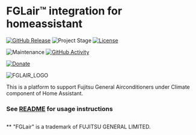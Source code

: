 # FGLair&trade; integration for homeassistant

[![GitHub Release][releases-shield]][releases]
![Project Stage][project-stage-shield]
[![License][license-shield]](LICENSE.md)

![Maintenance][maintenance-shield]
[![GitHub Activity][commits-shield]][commits]

[![Donate](https://img.shields.io/badge/donate-BuyMeCoffee-yellow.svg)](https://www.buymeacoffee.com/bigmoby)

![FGLAIR_LOGO](FGLair_logo.png)

This is a platform to support Fujitsu General Airconditioners under Climate component of Home Assistant.

### See [README](https://github.com/bigmoby/fglair_for_homeassistant/blob/main/README.md) for usage instructions

##

** "FGLair" is a trademark of FUJITSU GENERAL LIMITED.

[releases-shield]: https://img.shields.io/github/release/bigmoby/fglair_for_homeassistant.svg
[releases]: https://github.com/bigmoby/fglair_for_homeassistant/releases
[project-stage-shield]: https://img.shields.io/badge/project%20stage-production%20ready-brightgreen.svg
[license-shield]: https://img.shields.io/github/license/bigmoby/fglair_for_homeassistant
[maintenance-shield]: https://img.shields.io/maintenance/yes/2024.svg
[commits-shield]: https://img.shields.io/github/commit-activity/y/bigmoby/fglair_for_homeassistant.svg
[commits]: https://img.shields.io/github/commits/bigmoby/fglair_for_homeassistant
